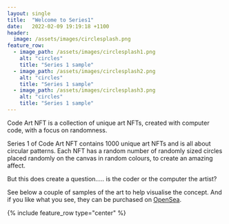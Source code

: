 ```yaml
---
layout: single
title:  "Welcome to Series1"
date:   2022-02-09 19:19:18 +1100
header:
  image: /assets/images/circlesplash.png
feature_row:
  - image_path: /assets/images/circlesplash1.png
    alt: "circles"
    title: "Series 1 sample"
  - image_path: /assets/images/circlesplash2.png
    alt: "circles"
    title: "Series 1 sample"
  - image_path: /assets/images/circlesplash3.png
    alt: "circles"
    title: "Series 1 sample"
---
```


Code Art NFT is a collection of unique art NFTs, created with computer code, with a focus on randomness.

Series 1 of Code Art NFT contains 1000 unique art NFTs and is all about circular patterns. Each NFT has a random number of randomly sized circles placed randomly on the canvas in random colours, to create an amazing affect.

But this does create a question..... is the coder or the computer the artist?

See below a couple of samples of the art to help visualise the concept. And if you like what you see, they can be purchased on [OpenSea](https://opensea.io/collection/code-art-nft-series1).

{% include feature_row type="center" %}